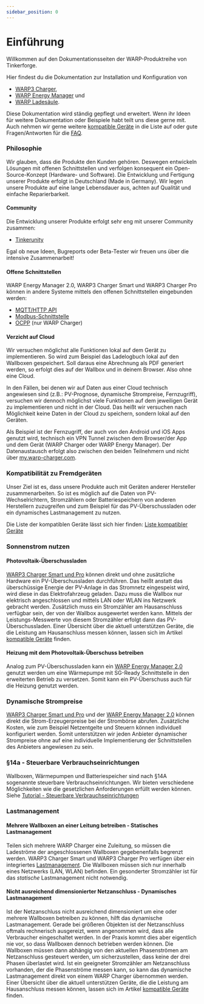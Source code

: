 ```yaml
---
sidebar_position: 0
---
```


# Einführung

Willkommen auf den Dokumentationsseiten der WARP-Produktreihe von
Tinkerforge.

Hier findest du die Dokumentation zur Installation und Konfiguration von
* [WARP3 Charger](/warp_charger/introduction.md),
* [WARP Energy Manager](/warp_energy_manager/introduction.md) und
* [WARP Ladesäule](/warp_ladesäule/introduction.md).


Diese Dokumentation wird ständig gepflegt und erweitert. Wenn ihr Ideen für
weitere Dokumentation oder Beispiele habt teilt uns diese gerne mit. Auch
nehmen wir gerne weitere [kompatible Geräte](/compatible_devices/introduction.md)
in die Liste auf oder gute Fragen/Antworten für die [FAQ](/faq.md).

### Philosophie

Wir glauben, dass die Produkte den Kunden gehören. Deswegen entwickeln
Lösungen mit offenen Schnittstellen und verfolgen konsequent ein
Open-Source-Konzept (Hardware- und Software). Die Entwicklung und Fertigung
unserer Produkte erfolgt in Deutschland (Made in Germany). Wir legen unsere
Produkte auf eine lange Lebensdauer aus, achten auf Qualität und einfache
Reparierbarkeit.

#### Community

Die Entwicklung unserer Produkte erfolgt sehr eng mit unserer Community zusammen:
 * [Tinkerunity](https://www.tinkerunity.org/forum/13-warp-charger/)

Egal ob neue Ideen, Bugreports oder Beta-Tester wir freuen uns über die intensive Zusammenarbeit!

#### Offene Schnittstellen

WARP Energy Manager 2.0, WARP3 Charger Smart und WARP3 Charger Pro können
in andere Systeme mittels den offenen Schnittstellen eingebunden werden:
* [MQTT/HTTP API](/interfaces/mqtt_http/getting_started.md)
* [Modbus-Schnittstelle](/interfaces/modbus/configuration.md)
* [OCPP](/interfaces/ocpp.md) (nur WARP Charger)

#### Verzicht auf Cloud

Wir versuchen möglichst alle Funktionen lokal auf dem Gerät zu implementieren.
So wird zum Beispiel das Ladelogbuch lokal auf den Wallboxen gespeichert. Soll
daraus eine Abrechnung als PDF generiert werden, so erfolgt dies auf der
Wallbox und in deinem Browser. Also ohne eine Cloud.

In den Fällen, bei denen wir auf Daten aus einer Cloud technisch angewiesen sind
(z.B.: PV-Prognose, dynamische Strompreise, Fernzugriff), versuchen wir dennoch möglichst
viele Funktionen auf dem jeweiligen Gerät zu implementieren und nicht in der Cloud.
Das heißt wir versuchen nach Möglichkeit keine Daten in der Cloud zu speichern, sondern
lokal auf den Geräten.

Als Beispiel ist der Fernzugriff, der auch von den Android und iOS Apps genutzt wird,
technisch ein VPN Tunnel zwischen dem Browser/der App und dem Gerät (WARP Charger oder WARP Energy Manager).
Der Datenaustausch erfolgt also zwischen den beiden Teilnehmern und nicht über [my.warp-charger.com](https://my.warp-charger.com).

### Kompatibilität zu Fremdgeräten

Unser Ziel ist es, dass unsere Produkte auch mit Geräten anderer Hersteller
zusammenarbeiten. So ist es möglich auf die Daten von PV-Wechselrichtern, Stromzählern
oder Batteriespeichern von anderen Herstellern zuzugreifen und zum Beispiel für das PV-Überschussladen
oder ein dynamisches Lastmanagement zu nutzen.

Die Liste der kompatiblen Geräte lässt sich hier finden: [Liste kompatibler Geräte](/docs/compatible_devices/introduction.md)

### Sonnenstrom nutzen

#### Photovoltaik-Überschussladen

[WARP3 Charger Smart und Pro](/warp_charger/introduction.md)
können direkt und ohne zusätzliche Hardware ein PV-Überschussladen
durchführen. Das heißt anstatt das überschüssige Energie der PV-Anlage
in das Stromnetz eingespeist wird, wird diese in das Elektrofahrzeug
geladen. Dazu muss die Wallbox nur elektrisch angeschlossen und mittels
LAN oder WLAN ins Netzwerk gebracht werden. Zusätzlich muss ein
Stromzähler am Hausanschluss verfügbar sein, der von der Wallbox
ausgewertet werden kann. Mittels der Leistungs-Messwerte von diesem
Stromzähler erfolgt dann das PV-Überschussladen. Einer Übersicht über
die aktuell unterstützen Geräte, die die Leistung am Hausanschluss
messen können, lassen sich im Artikel
[kompatible Geräte](/compatible_devices/introduction.md) finden.

#### Heizung mit dem Photovoltaik-Überschuss betreiben

Analog zum PV-Überschussladen kann ein [WARP Energy Manager 2.0](/warp_energy_manager/introduction.md)
genutzt werden um eine Wärmepumpe mit SG-Ready Schnittstelle in den erweiterten
Betrieb zu versetzen. Somit kann ein PV-Überschuss auch für die Heizung genutzt werden.

### Dynamische Strompreise

[WARP3 Charger Smart und Pro](/warp_charger/introduction.md) und der [WARP Energy Manager 2.0](/warp_energy_manager/introduction.md)
können direkt die Strom-Erzeugerpreise bei der Strombörse abrufen. Zusätzliche Kosten, wie zum Beispiel Netzentgelte und Steuern können
individuell konfiguriert werden. Somit unterstützen wir jeden Anbieter dynamischer Strompreise ohne auf eine individuelle Implementierung
der Schnittstellen des Anbieters angewiesen zu sein.

### §14a - Steuerbare Verbrauchseinrichtungen
Wallboxen, Wärmepumpen und Batteriespeicher sind nach §14A sogenannte steuerbare Verbrauchseinrichtungen. Wir bieten
verschiedene Möglichkeiten wie die gesetzlichen Anforderungen erfüllt werden können. Siehe [Tutorial - Steuerbare Verbrauchseinrichtungen](/docs/tutorials/verbrauchseinrichtung)


### Lastmanagement

#### Mehrere Wallboxen an einer Leitung betreiben - Statisches Lastmanagement

Teilen sich mehrere WARP Charger eine Zuleitung, so müssen die
Ladeströme der angeschlossenen Wallboxen gegebenenfalls begrenzt werden.
WARP3 Charger Smart und WARP3 Charger Pro verfügen über ein integriertes
[Lastmanagement](/docs/tutorials/chargemanagement.md).
Die Wallboxen müssen sich nur innerhalb eines
Netzwerks (LAN, WLAN) befinden. Ein gesonderter Stromzähler ist für das
*statische* Lastmanagement nicht notwendig.

#### Nicht ausreichend dimensionierter Netzanschluss - Dynamisches Lastmanagement

Ist der Netzanschluss nicht ausreichend dimensioniert um eine oder
mehrere Wallboxen betreiben zu können, hilft das dynamische Lastmanagement.
Gerade bei größeren Objekten ist der Netzanschluss oftmals rechnerisch ausgereizt,
wenn angenommen wird, dass alle Verbraucher eingeschaltet werden.
In der Praxis kommt dies aber eigentlich nie vor, so dass Wallboxen
dennoch betrieben werden können. Die Wallboxen müssen dann abhängig von
den aktuellen Phasenströmen am Netzanschluss gesteuert werden, um sicherzustellen,
dass keine der drei Phasen überlastet
wird. Ist ein geeigneter Stromzähler am Netzanschluss vorhanden, der die
Phasenströme messen kann, so kann das dynamische Lastmanagement direkt
von einem WARP Charger übernommen werden. Einer Übersicht über die
aktuell unterstützen Geräte, die die Leistung am Hausanschluss
messen können, lassen sich im Artikel
[kompatible Geräte](/docs/compatible_devices/introduction.md) finden.

